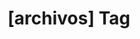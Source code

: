 ---
article_id: 0
description: List of articles under [archivos] tag.
image: http://huntingbears.com.ve/static/img/site/mstile-310x310.png
layout: tag
slug: archivos
title: '[archivos] Tag'
---